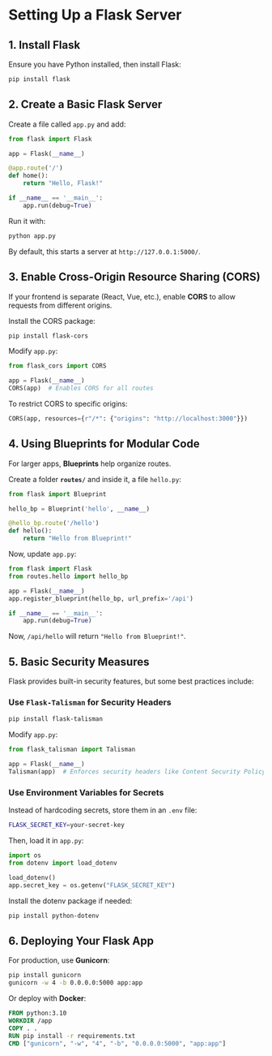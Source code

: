 # Setting Up a Flask Server


## **1. Install Flask**
Ensure you have Python installed, then install Flask:

```sh
pip install flask
```


## **2. Create a Basic Flask Server**
Create a file called `app.py` and add:

```python
from flask import Flask

app = Flask(__name__)

@app.route('/')
def home():
    return "Hello, Flask!"

if __name__ == '__main__':
    app.run(debug=True)
```

Run it with:

```sh
python app.py
```

By default, this starts a server at `http://127.0.0.1:5000/`.


## **3. Enable Cross-Origin Resource Sharing (CORS)**
If your frontend is separate (React, Vue, etc.), enable **CORS** to allow requests from different origins.

Install the CORS package:

```sh
pip install flask-cors
```

Modify `app.py`:

```python
from flask_cors import CORS

app = Flask(__name__)
CORS(app)  # Enables CORS for all routes
```

To restrict CORS to specific origins:

```python
CORS(app, resources={r"/*": {"origins": "http://localhost:3000"}})
```


## **4. Using Blueprints for Modular Code**
For larger apps, **Blueprints** help organize routes.

Create a folder **`routes/`** and inside it, a file `hello.py`:

```python
from flask import Blueprint

hello_bp = Blueprint('hello', __name__)

@hello_bp.route('/hello')
def hello():
    return "Hello from Blueprint!"
```

Now, update `app.py`:

```python
from flask import Flask
from routes.hello import hello_bp

app = Flask(__name__)
app.register_blueprint(hello_bp, url_prefix='/api')

if __name__ == '__main__':
    app.run(debug=True)
```

Now, `/api/hello` will return `"Hello from Blueprint!"`.


## **5. Basic Security Measures**
Flask provides built-in security features, but some best practices include:

### **Use `Flask-Talisman` for Security Headers**
```sh
pip install flask-talisman
```

Modify `app.py`:

```python
from flask_talisman import Talisman

app = Flask(__name__)
Talisman(app)  # Enforces security headers like Content Security Policy
```


### **Use Environment Variables for Secrets**
Instead of hardcoding secrets, store them in an `.env` file:

```sh
FLASK_SECRET_KEY=your-secret-key
```

Then, load it in `app.py`:

```python
import os
from dotenv import load_dotenv

load_dotenv()
app.secret_key = os.getenv("FLASK_SECRET_KEY")
```

Install the dotenv package if needed:

```sh
pip install python-dotenv
```


## **6. Deploying Your Flask App**
For production, use **Gunicorn**:

```sh
pip install gunicorn
gunicorn -w 4 -b 0.0.0.0:5000 app:app
```

Or deploy with **Docker**:

```dockerfile
FROM python:3.10
WORKDIR /app
COPY . .
RUN pip install -r requirements.txt
CMD ["gunicorn", "-w", "4", "-b", "0.0.0.0:5000", "app:app"]
```
